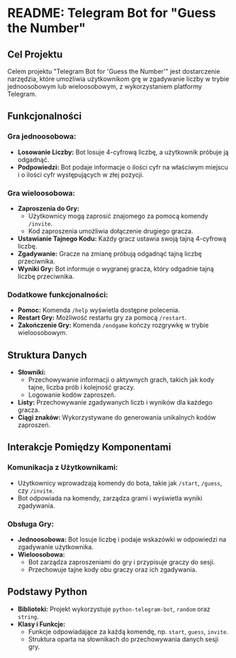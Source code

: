 
# README: Telegram Bot for "Guess the Number"

## Cel Projektu
Celem projektu "Telegram Bot for 'Guess the Number'" jest dostarczenie narzędzia, które umożliwia użytkownikom grę w zgadywanie liczby w trybie jednoosobowym lub wieloosobowym, z wykorzystaniem platformy Telegram.

## Funkcjonalności

### Gra jednoosobowa:
- **Losowanie Liczby:** Bot losuje 4-cyfrową liczbę, a użytkownik próbuje ją odgadnąć.
- **Podpowiedzi:** Bot podaje informacje o ilości cyfr na właściwym miejscu i o ilości cyfr występujących w złej pozycji.

### Gra wieloosobowa:
- **Zaproszenia do Gry:**
  - Użytkownicy mogą zaprosić znajomego za pomocą komendy `/invite`.
  - Kod zaproszenia umożliwia dołączenie drugiego gracza.
- **Ustawianie Tajnego Kodu:** Każdy gracz ustawia swoją tajną 4-cyfrową liczbę.
- **Zgadywanie:** Gracze na zmianę próbują odgadnąć tajną liczbę przeciwnika.
- **Wyniki Gry:** Bot informuje o wygranej gracza, który odgadnie tajną liczbę przeciwnika.

### Dodatkowe funkcjonalności:
- **Pomoc:** Komenda `/help` wyświetla dostępne polecenia.
- **Restart Gry:** Możliwość restartu gry za pomocą `/restart`.
- **Zakończenie Gry:** Komenda `/endgame` kończy rozgrywkę w trybie wieloosobowym.

## Struktura Danych

- **Słowniki:**
  - Przechowywanie informacji o aktywnych grach, takich jak kody tajne, liczba prób i kolejność graczy.
  - Logowanie kodów zaproszeń.
- **Listy:** Przechowywanie zgadywanych liczb i wyników dla każdego gracza.
- **Ciągi znaków:** Wykorzystywane do generowania unikalnych kodów zaproszeń.

## Interakcje Pomiędzy Komponentami

### Komunikacja z Użytkownikami:
- Użytkownicy wprowadzają komendy do bota, takie jak `/start`, `/guess`, czy `/invite`.
- Bot odpowiada na komendy, zarządza grami i wyświetla wyniki zgadywania.

### Obsługa Gry:
- **Jednoosobowa:** Bot losuje liczbę i podaje wskazówki w odpowiedzi na zgadywanie użytkownika.
- **Wieloosobowa:**
  - Bot zarządza zaproszeniami do gry i przypisuje graczy do sesji.
  - Przechowuje tajne kody obu graczy oraz ich zgadywania.

## Podstawy Python

- **Biblioteki:** Projekt wykorzystuje `python-telegram-bot`, `random` oraz `string`.
- **Klasy i Funkcje:**
  - Funkcje odpowiadające za każdą komendę, np. `start`, `guess`, `invite`.
  - Struktura oparta na słownikach do przechowywania danych sesji gry.

